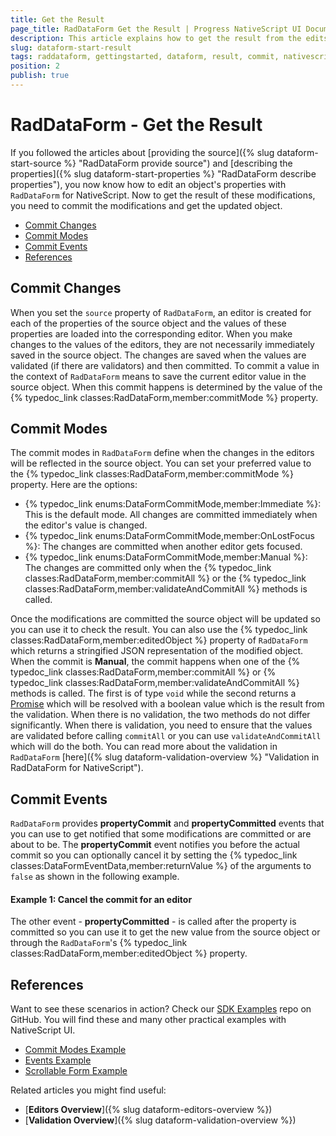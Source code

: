 ```yaml
---
title: Get the Result
page_title: RadDataForm Get the Result | Progress NativeScript UI Documentation
description: This article explains how to get the result from the edits of the source object made by the RadDataForm editors
slug: dataform-start-result
tags: raddataform, gettingstarted, dataform, result, commit, nativescript, professional, ui
position: 2
publish: true
---
```


# RadDataForm - Get the Result

If you followed the articles about [providing the source]({% slug dataform-start-source %} "RadDataForm provide source") and [describing the properties]({% slug dataform-start-properties %} "RadDataForm describe properties"), you now know how to edit an object's properties with `RadDataForm` for NativeScript. Now to get the result of these modifications, you need to commit the modifications and get the updated object.

* [Commit Changes](#commit-changes)
* [Commit Modes](#commit-modes)
* [Commit Events](#commit-events)
* [References](#references)

## Commit Changes

When you set the `source` property of `RadDataForm`, an editor is created for each of the properties of the source object and the values of these properties are loaded into the corresponding editor. When you make changes to the values of the editors, they are not necessarily immediately saved in the source object. The changes are saved when the values are validated (if there are validators) and then committed. To commit a value in the context of `RadDataForm` means to save the current editor value in the source object. When this commit happens is determined by the value of the {% typedoc_link classes:RadDataForm,member:commitMode %} property.

## Commit Modes

The commit modes in `RadDataForm` define when the changes in the editors will be reflected in the source object. You can set your preferred value to the {% typedoc_link classes:RadDataForm,member:commitMode %} property. Here are the options:

* {% typedoc_link enums:DataFormCommitMode,member:Immediate %}: This is the default mode. All changes are committed immediately when the editor's value is changed.
* {% typedoc_link enums:DataFormCommitMode,member:OnLostFocus %}: The changes are committed when another editor gets focused.
* {% typedoc_link enums:DataFormCommitMode,member:Manual %}: The changes are committed only when the {% typedoc_link classes:RadDataForm,member:commitAll %} or the {% typedoc_link classes:RadDataForm,member:validateAndCommitAll %} methods is called.

Once the modifications are committed the source object will be updated so you can use it to check the result. You can also use the {% typedoc_link classes:RadDataForm,member:editedObject %} property of `RadDataForm` which returns a stringified JSON representation of the modified object.
When the commit is **Manual**, the commit happens when one of the {% typedoc_link classes:RadDataForm,member:commitAll %} or {% typedoc_link classes:RadDataForm,member:validateAndCommitAll %} methods is called. The first is of type `void` while the second returns a <a href="https://developer.mozilla.org/en-US/docs/Web/JavaScript/Reference/Global_Objects/Promise" target="_blank">Promise</a> which will be resolved with a boolean value which is the result from the validation. When there is no validation, the two methods do not differ significantly. When there is validation, you need to ensure that the values are validated before calling `commitAll` or you can use `validateAndCommitAll` which will do the both. You can read more about the validation in `RadDataForm` [here]({% slug dataform-validation-overview %} "Validation in RadDataForm for NativeScript").

## Commit Events

`RadDataForm` provides **propertyCommit** and **propertyCommitted** events that you can use to get notified that some modifications are committed or are about to be.
The **propertyCommit** event notifies you before the actual commit so you can optionally cancel it by setting the {% typedoc_link classes:DataFormEventData,member:returnValue %} of the arguments to `false` as shown in the following example.

#### Example 1: Cancel the commit for an editor

<snippet id='dataform-commit-cancel'/>

The other event - **propertyCommitted** - is called after the property is committed so you can use it to get the new value from the source object or through the `RadDataForm`'s {% typedoc_link classes:RadDataForm,member:editedObject %} property.

## References

Want to see these scenarios in action?
Check our [SDK Examples](https://github.com/NativeScript/nativescript-ui-samples) repo on GitHub. You will find these and many other practical examples with NativeScript UI.

* [Commit Modes Example](https://github.com/NativeScript/nativescript-ui-samples/tree/master/dataform/app/examples/commit-modes)
* [Events Example](https://github.com/NativeScript/nativescript-ui-samples/tree/master/dataform/app/examples/events)
* [Scrollable Form Example](https://github.com/NativeScript/nativescript-ui-samples/tree/master/dataform/app/examples/scrolling)

Related articles you might find useful:

* [**Editors Overview**]({% slug dataform-editors-overview %})
* [**Validation Overview**]({% slug dataform-validation-overview %})
